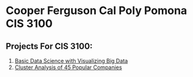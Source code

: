 # Cooper Ferguson Cal Poly Pomona CIS 3100
 ## Projects For CIS 3100:

 1. [Basic Data Science with Visualizing Big Data](https://github.com/CoopFerg/CIS3100/blob/main/Project_5_%26_6_Cooper_Ferguson.ipynb)
 2. [Cluster Analysis of 45 Popular Companies](https://github.com/CoopFerg/CIS3100/commit/fb4eaae2260c6e793053b88b23a5b6a25a65cd1c)
